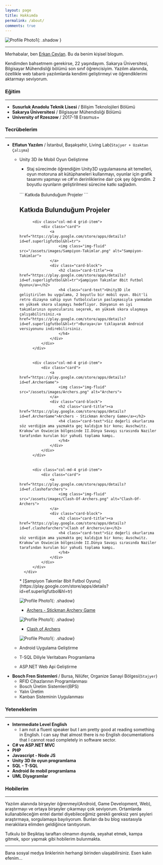 ```yaml
---
layout: page
title: Hakkımda
permalink: /about/
comments: true
---
```

![Profile Photo1]({{site.baseurl}}/assets/images/13.jpeg){: .shadow }
<br/>

-----

Merhabalar, ben [Erkan Ceylan][erkanceylan]. Bu da benim kişisel blogum.

Kendimden bahsetmem gerekirse, 22 yaşındayım. Sakarya Üniversitesi, Bilgisayar Mühendisliği bölümü son sınıf öğrencisiyim. Yazılım alanında, özellikle web tabanlı yazılımlarda kendimi geliştirmeyi ve öğrendiklerimi aktarmayı seviyorum. 

### Eğitim
-----  
- __Susurluk Anadolu Teknik Lisesi__ / Bilişim Teknolojileri Bölümü
- __Sakarya Üniversitesi__ / Bilgisayar Mühendisliği Bölümü
- __University of Rzeszow__ / 2017-18 Erasmus+  

### Tecrübelerim
-----
- __Eflatun Yazılım__ / İstanbul, Başakşehir, Living Lab(`Stajyer + Uzaktan Çalışma`)
    - Unity 3D ile Mobil Oyun Geliştirme
		- Staj sürecimde öğrendiğim Unity3D uygulamasına ait temelleri, oyun motoruna ait kütüphaneleri kullanmayı, oyunlar için grafik tasarımı yapmayı ve c#'ın derinliklerine dair çok şey öğrendim. 2 boyutlu oyunların geliştirilmesi sürecine katkı sağladım.

		<br/>
		``` Katkıda Bulunduğum Projeler ```
		
		<section class="featured-posts">
			<div class="section-title">
				<h2><span>Katkıda Bulunduğum Projeler</span></h2>
			</div>
			<div class="row listfeaturedtag">
				
				<div class="col-md-4 grid-item">
					<div class="card">
						<a href="https://play.google.com/store/apps/details?id=ef.superligfutbol&hl=tr">
							<img class="img-fluid" src="/assets/images/Sampiyon-Takimlar.png" alt="Sampiyon-Takimlar"> 
						</a>
						<div class="card-block">
							<h2 class="card-title"><a href="https://play.google.com/store/apps/details?id=ef.superligfutbol&hl=tr">Şampiyon Takımlar 8bit Futbol Oyunu</a></h2>
							<h4 class="card-text">Unity3D ile geliştirilen bu uygulama, 2 boyutlu bir mobil oyun. 8bit'li retro dizayna sahip oyun futbolcuların paslaşmasıyla yanmadan en yüksek skora ulaşmayı hedefliyor. Dünyanın en iyi takımlarının oyuncularını seçerek, en yüksek skora ulaşmaya çalışabilirsiniz.<a href="https://play.google.com/store/apps/details?id=ef.superligfutbol&hl=tr">Buraya</a> tıklayarak Android versiyonunu indirebilirsiniz.
							</h4>
						</div>
					</div>
				</div>


				<div class="col-md-4 grid-item">
					<div class="card">
						<a href="https://play.google.com/store/apps/details?id=ef.ArcherGame">
							<img class="img-fluid" src="/assets/images/Archers.png" alt="Archers"> 
						</a>
						<div class="card-block">
							<h2 class="card-title"><a href="https://play.google.com/store/apps/details?id=ef.ArcherGame">Archers - Stickman Archery Game</a></h2>
							<h4 class="card-text">Siz değerli okurlarıma söz verdiğim ama yazmakta geç kaldığım bir konu; Auschwitz. Krakow’un Oswiecim bölgesinde II.Dünya Savaşı sırasında Naziler tarafından kurulan bir yahudi toplama kampı.
							</h4>
						</div>
					</div>
				</div>


				<div class="col-md-4 grid-item">
					<div class="card">
						<a href="https://play.google.com/store/apps/details?id=ef.clashofarchers">
							<img class="img-fluid" src="/assets/images/Clash-Of-Archers.png" alt="Clash-Of-Archers"> 
						</a>
						<div class="card-block">
							<h2 class="card-title"><a href="https://play.google.com/store/apps/details?id=ef.clashofarchers">Clash of Archers</a></h2>
							<h4 class="card-text">Siz değerli okurlarıma söz verdiğim ama yazmakta geç kaldığım bir konu; Auschwitz. Krakow’un Oswiecim bölgesinde II.Dünya Savaşı sırasında Naziler tarafından kurulan bir yahudi toplama kampı.
							</h4>
						</div>
					</div>
				</div>
			</div>
		</section>
		* [Şampiyon Takımlar 8bit Futbol Oyunu](https://play.google.com/store/apps/details?id=ef.superligfutbol&hl=tr)


		![Profile Photo1]({{site.baseurl}}/assets/images/Sampiyon-Takimlar.png){: .shadow}
		
		
		* [Archers - Stickman Archery Game](https://play.google.com/store/apps/details?id=ef.ArcherGame)


		![Profile Photo1]({{site.baseurl}}/assets/images/Archers.png){: .shadow}
		
		
		* [Clash of Archers](https://play.google.com/store/apps/details?id=ef.clashofarchers) 


		![Profile Photo1]({{site.baseurl}}/assets/images/Clash-Of-Archers.png){: .shadow}
		

	- Android Uygulama Geliştirme
	- T-SQL Diliyle Veritabanı Programlama
	- ASP.NET Web Api Geliştirme
- __Bosch Fren Sistemleri__ / Bursa, Nilüfer, Organize Sanayi Bölgesi(`Stajyer`)
	- RFID Cihazlarının Programlanması
	- Bosch Üretim Sistemleri(BPS)
	- Yalın Üretim
	- Kanban Sisteminin Uygulanması

### Yeteneklerim
-----
- __Intermediate Level English__
	- I am not a fluent speaker but I am pretty good at reading something in English. I can say that almost there is no English documentations that I cannot read completely in software sector.
- __C# ve ASP.NET MVC__
- __PHP__
- __Javascript - Node JS__
- __Unity 3D ile oyun programlama__
- __SQL - T-SQL__
- __Android ile mobil programlama__
- __UML Diyagramlar__

### Hobilerim
-----
Yazılım alanında birşeyler öğrenmeyi(Android, Game Development, Web), araştırmayı ve ortaya birşeyler çıkarmayı çok seviyorum. Ortamlarda kullanabileceğim
entel dantel diyebileceğimiz gerekli gereksiz yeni şeyleri araştırmaya, sorgulamaya bayılıyorum. Bunları da bu blog vasıtasıyla
meraklılara elimden geldiğince tanıtıyorum.  

Tutkulu bir Beşiktaş taraftarı olmamın dışında, seyahat etmek, kampa gitmek, spor yapmak gibi hobilerim bulunmakta.  

***********

Bana sosyal medya linklerinin herhangi birinden ulaşabilirsiniz. Esen kalın efenim...  

  

[erkanceylan]: https://erkanceylan.com
